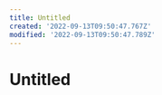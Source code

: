 ```yaml
---
title: Untitled
created: '2022-09-13T09:50:47.767Z'
modified: '2022-09-13T09:50:47.789Z'
---
```


# Untitled
